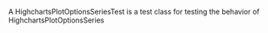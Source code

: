 A HighchartsPlotOptionsSeriesTest is a test class for testing the behavior of HighchartsPlotOptionsSeries